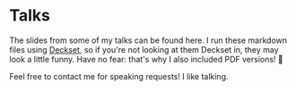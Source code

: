 # Talks

The slides from some of my talks can be found here. I run these markdown files using <a href="http://decksetapp.com/">Deckset</a>, so if you're not looking at them Deckset in, they may look a little funny. Have no fear: that's why I also included PDF versions! :dancer:

Feel free to contact me for speaking requests! I like talking.
